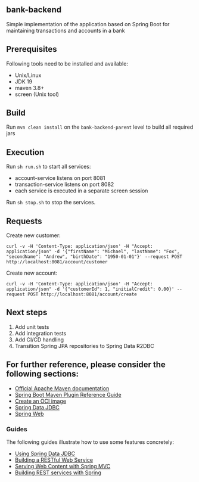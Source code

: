 ## bank-backend
Simple implementation of the application based on Spring Boot for maintaining transactions and accounts in a bank

## Prerequisites
Following tools need to be installed and available:
* Unix/Linux
* JDK 19
* maven 3.8+
* screen (Unix tool)
## Build
Run `mvn clean install` on the `bank-backend-parent` level to build all required jars
## Execution
Run `sh run.sh` to start all services:
* account-service listens on port 8081
* transaction-service listens on port 8082
* each service is executed in a separate screen session

Run `sh stop.sh` to stop the services.
## Requests
Create new customer:
```
curl -v -H 'Content-Type: application/json' -H "Accept: application/json" -d '{"firstName": "Michael", "lastName": "Fox", "secondName": "Andrew", "birthDate": "1950-01-01"}' --request POST http://localhost:8081/account/customer
```
Create new account:
```
curl -v -H 'Content-Type: application/json' -H "Accept: application/json" -d '{"customerId": 1, "initialCredit": 0.00}' --request POST http://localhost:8081/account/create    
```
## Next steps
1. Add unit tests
2. Add integration tests
3. Add CI/CD handling
4. Transition Spring JPA repositories to Spring Data R2DBC 

## For further reference, please consider the following sections:

* [Official Apache Maven documentation](https://maven.apache.org/guides/index.html)
* [Spring Boot Maven Plugin Reference Guide](https://docs.spring.io/spring-boot/docs/3.0.0/maven-plugin/reference/html/)
* [Create an OCI image](https://docs.spring.io/spring-boot/docs/3.0.0/maven-plugin/reference/html/#build-image)
* [Spring Data JDBC](https://docs.spring.io/spring-boot/docs/3.0.0/reference/htmlsingle/#data.sql.jdbc)
* [Spring Web](https://docs.spring.io/spring-boot/docs/3.0.0/reference/htmlsingle/#web)

### Guides
The following guides illustrate how to use some features concretely:

* [Using Spring Data JDBC](https://github.com/spring-projects/spring-data-examples/tree/master/jdbc/basics)
* [Building a RESTful Web Service](https://spring.io/guides/gs/rest-service/)
* [Serving Web Content with Spring MVC](https://spring.io/guides/gs/serving-web-content/)
* [Building REST services with Spring](https://spring.io/guides/tutorials/rest/)


